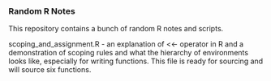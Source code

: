 ### Random R Notes

This repository contains a bunch of random R notes and scripts.

scoping_and_assignment.R - an explanation of <<- operator in R and a demonstration
of scoping rules and what the hierarchy of environments looks like, especially for
writing functions. This file is ready for sourcing and will source six functions.
